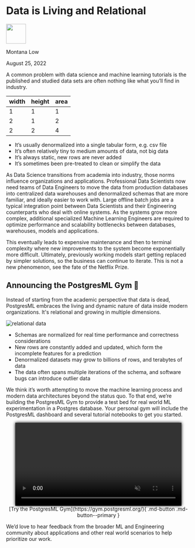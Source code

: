 <style>
img.float-right {
  margin: 0 16px !important;
  max-width: 50%  !important;
  float: right;
}
img.float-left {
  margin: 0 16px !important;
  max-width: 60%  !important;
  float: left;
}
img.center {
  margin: 16px 12.5%;
  max-width: 75%;
}
</style>

Data is Living and Relational
================================

<div class="author">
  <img width="54px" height="54px" src="/images/team/montana.jpg" />
  <p>Montana Low</p>
  <p class="date">August 25, 2022</p>
</div>


A common problem with data science and machine learning tutorials is the published and studied data sets are often nothing like what you’ll find in industry.

<center markdown>

  | width | height | area  |
  | ----- | ------ | ----- |
  | 1 | 1 | 1 |
  | 2 | 1 | 2 |
  | 2 | 2 | 4 |

</center>

- It’s usually denormalized into a single tabular form, e.g. csv file
- It’s often relatively tiny to medium amounts of data, not big data
- It’s always static, new rows are never added
- It’s sometimes been pre-treated to clean or simplify the data

As Data Science transitions from academia into industry, those norms influence organizations and applications. Professional Data Scientists now need teams of Data Engineers to move the data from production databases into centralized data warehouses and denormalized schemas that are more familiar, and ideally easier to work with. Large offline batch jobs are a typical integration point between Data Scientists and their Engineering counterparts who deal with online systems. As the systems grow more complex, additional specialized Machine Learning Engineers are required to optimize performance and scalability bottlenecks between databases, warehouses, models and applications.

This eventually leads to expensive maintenance and then to terminal complexity where new improvements to the system become exponentially more difficult. Ultimately, previously working models start getting replaced by simpler solutions, so the business can continue to iterate. This is not a new phenomenon, see the fate of the Netflix Prize.

Announcing the PostgresML Gym 🎉
-------------------------------

Instead of starting from the academic perspective that data is dead, PostgresML embraces the living and dynamic nature of data inside modern organizations. It's relational and growing in multiple dimensions.

![relational data](/images/illustrations/uml.png)

- Schemas are normalized for real time performance and correctness considerations
- New rows are constantly added and updated, which form the incomplete features for a prediction
- Denormalized datasets may grow to billions of rows, and terabytes of data
- The data often spans multiple iterations of the schema, and software bugs can introduce outlier data

We think it’s worth attempting to move the machine learning process and modern data architectures beyond the status quo. To that end, we’re building the PostgresML Gym to provide a test bed for real world ML experimentation in a Postgres database. Your personal gym will include the PostgresML dashboard and several tutorial notebooks to get you started.

<center>
  <video autoplay loop muted width="90%" style="box-shadow: 0 0 8px #000;">
    <source src="https://static.postgresml.org/postgresml-org-static/gym_demo.webm" type="video/webm">
    <source src="https://static.postgresml.org/postgresml-org-static/gym_demo.mp4" type="video/mp4">
    <img src="/images/demos/gym_demo.png" alt="PostgresML in practice" loading="lazy">
  </video>
</center>

<center markdown>
  [Try the PostgresML Gym](https://gym.postgresml.org/){ .md-button .md-button--primary }
</center>

We’d love to hear feedback from the broader ML and Engineering community about applications and other real world scenarios to help prioritize our work. 
